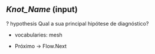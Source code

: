## _Knot_Name_ (input) ##

? hypothesis
  Qual a sua principal hipótese de diagnóstico?
  * vocabularies: mesh

* Próximo -> Flow.Next
